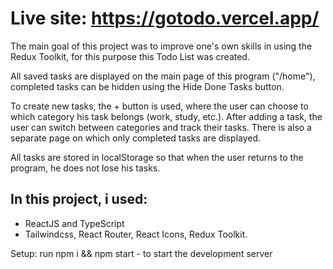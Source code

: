 # Live site: https://gotodo.vercel.app/

The main goal of this project was to improve one's own skills in using the Redux Toolkit, for this purpose this Todo List was created.

All saved tasks are displayed on the main page of this program ("/home"), completed tasks can be hidden using the Hide Done Tasks button.

To create new tasks, the + button is used, where the user can choose to which category his task belongs (work, study, etc.). After adding a task, the user can switch between categories and track their tasks. There is also a separate page on which only completed tasks are displayed.

All tasks are stored in localStorage so that when the user returns to the program, he does not lose his tasks.

## In this project, i used:
- ReactJS and TypeScript
- Tailwindcss, React Router, React Icons, Redux Toolkit.

Setup: run npm i && npm start - to start the development server
